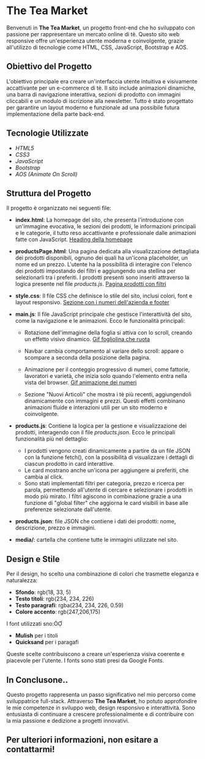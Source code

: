 
# The Tea Market

Benvenuti in **The Tea Market**, un progetto front-end che ho sviluppato con passione per rappresentare un mercato online di tè. Questo sito web responsive offre un'esperienza utente moderna e coinvolgente, grazie all'utilizzo di tecnologie come HTML, CSS, JavaScript, Bootstrap e AOS.


## Obiettivo del Progetto
L'obiettivo principale era creare un'interfaccia utente intuitiva e visivamente accattivante per un e-commerce di tè. Il sito include animazioni dinamiche, una barra di navigazione interattiva, sezioni di prodotto con immagini cliccabili e un modulo di iscrizione alla newsletter. Tutto è stato progettato per garantire un layout moderno e funzionale ad una possibile futura implementazione della parte back-end.


## Tecnologie Utilizzate

 - *HTML5*
 - *CSS3*
 - *JavaScript*
 - *Bootstrap*
 - *AOS (Animate On Scroll)*


## Struttura del Progetto

Il progetto è organizzato nei seguenti file:

- **index.html**: La homepage del sito, che presenta l'introduzione con un'immagine evocativa, le sezioni dei prodotti, le informazioni principali e le categorie, il tutto reso accattivante e professionale dalle animazioni fatte con JavaScript.
[Heading della homepage](media/previews/HeadingPrev.png)

- **productsPage.html**: Una pagina dedicata alla visualizzazione dettagliata dei prodotti disponibili, ognuno dei quali ha un'icona placeholder, un nome ed un prezzo. L'utente ha la possibilità di interagire con l'elenco dei prodotti impostando dei filtri e aggiungendo una stellina per selezionarli tra i preferiti. I prodotti presenti sono inseriti attraverso la logica presente nel file *products.js*.
[Pagina prodotti con filtri](media/previews/productsPrev.png)

- **style.css**: Il file CSS che definisce lo stile del sito, inclusi colori, font e layout responsivo.
[Sezione con i numeri dell'azienda e footer](media/previews/numbersPrev.png)

- **main.js**: Il file JavaScript principale che gestisce l'interattività del sito, come la navigazione e le animazioni. Ecco le funzionalità principali: 
    - Rotazione dell'immagine della foglia si attiva con lo scroll, creando un effetto visivo dinamico.
    [Gif fogliolina che ruota](media/previews/leaf.gif)

    - Navbar cambia comportamento al variare dello scroll: appare o scompare a seconda della posizione della pagina. 
    - Animazione per il conteggio progressivo di numeri, come fattorie, lavoratori e varietà, che inizia solo quando l'elemento entra nella vista del browser. 
    [Gif animazione dei numeri](media/previews/numbers.gif)

    - Sezione "Nuovi Articoli" che mostra i tè più recenti, aggiungendoli dinamicamente con immagini e prezzi. 
Questi effetti combinano animazioni fluide e interazioni utili per un sito moderno e coinvolgente. 

- **products.js**: Contiene la logica per la gestione e visualizzazione dei prodotti, interagendo con il file *products.json*. Ecco le principali funzionalità più nel dettaglio:
    - I prodotti vengono creati dinamicamente a partire da un file JSON con la funzione fetch(), con la possibilità di visualizzare i dettagli di ciascun prodotto in card interattive. 
    - Le card mostrano anche un'icona per aggiungere ai preferiti, che cambia al click. 
    - Sono stati implementati filtri per categoria, prezzo e ricerca per parola, permettendo all'utente di cercare e selezionare i prodotti in modo più mirato. I filtri agiscono in combinazione grazie a una funzione di "global filter" che aggiorna le card visibili in base alle preferenze selezionate dall'utente.

- **products.json**:  file JSON che contiene i dati dei prodotti: nome, descrizione, prezzo e immagini.

- **media/**: cartella che contiene tutte le immagini utilizzate nel sito.


## Design e Stile

Per il design, ho scelto una combinazione di colori che trasmette eleganza e naturalezza:
- **Sfondo**: rgb(18, 33, 5)
- **Testo titoli**: rgb(234, 234, 226)
- **Testo paragrafi**: rgba(234, 234, 226, 0.59)
- **Colore accento**: rgb(247,206,175)

I font utilizzati sno:
- **Mulish** per i titoli
- **Quicksand** per i paragafi

Queste scelte contribuiscono a creare un'esperienza visiva coerente e piacevole per l'utente. I fonts sono stati presi da Google Fonts.




## In Conclusone..

Questo progetto rappresenta un passo significativo nel mio percorso come sviluppatrice full-stack. Attraverso **The Tea Market**, ho potuto approfondire le mie competenze in sviluppo web, design responsivo e interattività. Sono entusiasta di continuare a crescere professionalmente e di contribuire con la mia passione e dedizione a progetti innovativi.

Per ulteriori informazioni, non esitare a contattarmi!
---

